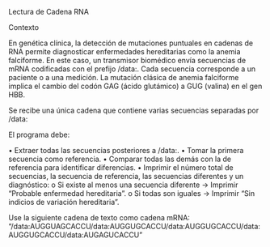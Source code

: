 Lectura de Cadena RNA

Contexto

En genética clínica, la detección de mutaciones puntuales en cadenas de RNA 
permite diagnosticar enfermedades hereditarias como la anemia falciforme. 
En este caso, un transmisor biomédico envía secuencias de mRNA codificadas 
con el prefijo /data:. Cada secuencia corresponde a un paciente o a una 
medición. La mutación clásica de anemia falciforme implica el cambio del 
codón GAG (ácido glutámico) a GUG (valina) en el gen HBB.  

Se recibe una única cadena que contiene varias secuencias separadas por /data: 

El programa debe: 

• Extraer todas las secuencias posteriores a /data:. 
• Tomar la primera secuencia como referencia. 
• Comparar todas las demás con la de referencia para identificar diferencias. 
• Imprimir el número total de secuencias, la secuencia de referencia, las 
secuencias diferentes y un diagnóstico: 
o Si existe al menos una secuencia diferente → Imprimir “Probable 
enfermedad hereditaria”. 
o Si todas son iguales → Imprimir “Sin indicios de variación 
hereditaria”. 

Use la siguiente cadena de texto como cadena mRNA: 
“/data:AUGGUAGCACCU/data:AUGGUGCACCU/data:AUGGUGCACCU/data:
 AUGGUGCACCU/data:AUGAGUCACCU” 
